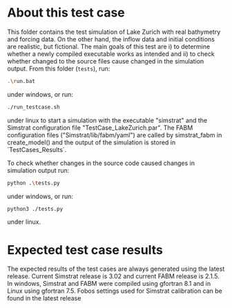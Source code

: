 # About this test case
This folder contains the test simulation of Lake Zurich with real bathymetry and forcing data. On the other hand, the inflow data and initial conditions are realistic, but fictional. The main goals of this test are i) to determine whether
a newly compiled executable works as intended and ii) to check whether changed to the source files cause changed in the simulation output.
From this folder (`tests`), run:

~~~bash
.\run.bat
~~~

under windows, or run:

~~~bash
./run_testcase.sh
~~~

under linux to start a simulation with the executable "simstrat" and the Simstrat configuration file "TestCase_LakeZurich.par". The FABM configuration files ("Simstrat/lib/fabm/yaml") are called by simstrat_fabm in create_model() and the output of the simulation is stored in ´TestCases_Results´.

To check whether changes in the source code caused changes in simulation output run:

~~~bash
python .\tests.py
~~~

under windows, or run:

~~~bash
python3 ./tests.py
~~~

under linux.

# Expected test case results

The expected results of the test cases are always generated using the latest release. Current Simstrat release is 3.02 and current FABM release is 2.1.5. In windows, Simstrat and FABM were compiled using gfortran 8.1 and in Linux using gfortran 7.5.
Fobos settings used for Simstrat calibration can be found in the latest release